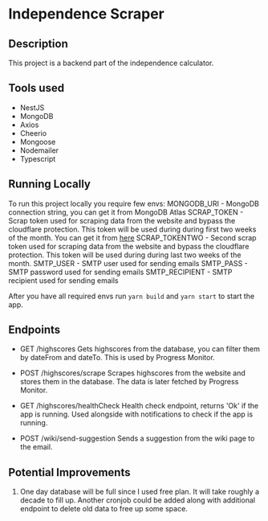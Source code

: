 # Independence Scraper

## Description
This project is a backend part of the independence calculator.

## Tools used
- NestJS
- MongoDB
- Axios
- Cheerio
- Mongoose
- Nodemailer
- Typescript

## Running Locally
To run this project locally you require few envs:
MONGODB_URI - MongoDB connection string, you can get it from MongoDB Atlas
SCRAP_TOKEN - Scrap token used for scraping data from the website and bypass the cloudflare protection. This token will be used during during first two weeks of the month. You can get it from [here](https://api.scrape.do)
SCRAP_TOKENTWO - Second scrap token used for scraping data from the website and bypass the cloudflare protection. This token will be used during during last two weeks of the month.
SMTP_USER - SMTP user used for sending emails
SMTP_PASS - SMTP password used for sending emails
SMTP_RECIPIENT - SMTP recipient used for sending emails

After you have all required envs run ```yarn build``` and ```yarn start```
to start the app.

## Endpoints
- GET /highscores
Gets highscores from the database, you can filter them by dateFrom and dateTo. This is used by Progress Monitor.

- POST /highscores/scrape
Scrapes highscores from the website and stores them in the database. The data is later fetched by Progress Monitor.

- GET /highscores/healthCheck
Health check endpoint, returns 'Ok' if the app is running. Used alongside with notifications to check if the app is running.

- POST /wiki/send-suggestion
Sends a suggestion from the wiki page to the email.

## Potential Improvements
1. One day database will be full since I used free plan. It will take roughly a decade to fill up. Another cronjob could be added along with additional endpoint to delete old data to free up some space.
